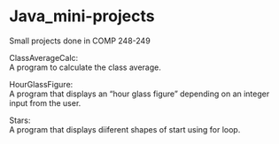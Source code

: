 # Java_mini-projects
Small projects done in COMP 248-249

<p>ClassAverageCalc:<br>
A program to calculate the class average.<br></p>

<p>HourGlassFigure:<br>
A program that displays an “hour glass figure” depending on an integer input from the user.<br></p>

<p>Stars:<br>
A program that displays diiferent shapes of start using for loop.<br></p>
